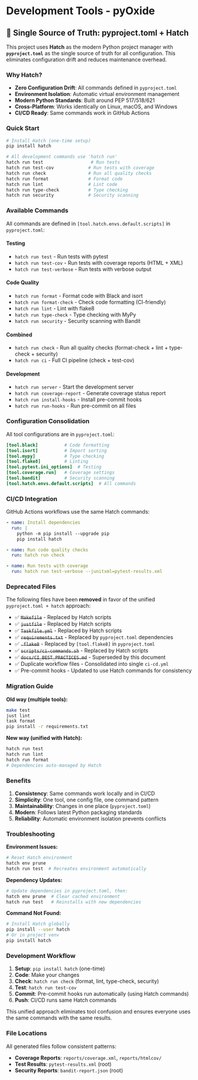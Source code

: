 # Development Tools - pyOxide

## 🎯 Single Source of Truth: pyproject.toml + Hatch

This project uses **Hatch** as the modern Python project manager with **`pyproject.toml`** as the single source of truth for all configuration. This eliminates configuration drift and reduces maintenance overhead.

### Why Hatch?

- **Zero Configuration Drift**: All commands defined in `pyproject.toml`
- **Environment Isolation**: Automatic virtual environment management
- **Modern Python Standards**: Built around PEP 517/518/621
- **Cross-Platform**: Works identically on Linux, macOS, and Windows
- **CI/CD Ready**: Same commands work in GitHub Actions

### Quick Start

```bash
# Install Hatch (one-time setup)
pip install hatch

# All development commands use 'hatch run'
hatch run test                  # Run tests
hatch run test-cov             # Run tests with coverage
hatch run check                # Run all quality checks
hatch run format               # Format code
hatch run lint                 # Lint code
hatch run type-check           # Type checking
hatch run security             # Security scanning
```

### Available Commands

All commands are defined in `[tool.hatch.envs.default.scripts]` in `pyproject.toml`:

#### Testing
- `hatch run test` - Run tests with pytest
- `hatch run test-cov` - Run tests with coverage reports (HTML + XML)
- `hatch run test-verbose` - Run tests with verbose output

#### Code Quality
- `hatch run format` - Format code with Black and isort
- `hatch run format-check` - Check code formatting (CI-friendly)
- `hatch run lint` - Lint with flake8
- `hatch run type-check` - Type checking with MyPy
- `hatch run security` - Security scanning with Bandit

#### Combined
- `hatch run check` - Run all quality checks (format-check + lint + type-check + security)
- `hatch run ci` - Full CI pipeline (check + test-cov)

#### Development
- `hatch run server` - Start the development server
- `hatch run coverage-report` - Generate coverage status report
- `hatch run install-hooks` - Install pre-commit hooks
- `hatch run run-hooks` - Run pre-commit on all files

### Configuration Consolidation

All tool configurations are in `pyproject.toml`:

```toml
[tool.black]          # Code formatting
[tool.isort]          # Import sorting
[tool.mypy]           # Type checking
[tool.flake8]         # Linting
[tool.pytest.ini_options]  # Testing
[tool.coverage.run]   # Coverage settings
[tool.bandit]         # Security scanning
[tool.hatch.envs.default.scripts]  # All commands
```

### CI/CD Integration

GitHub Actions workflows use the same Hatch commands:

```yaml
- name: Install dependencies
  run: |
    python -m pip install --upgrade pip
    pip install hatch

- name: Run code quality checks
  run: hatch run check

- name: Run tests with coverage
  run: hatch run test-verbose --junitxml=pytest-results.xml
```

### Deprecated Files

The following files have been **removed** in favor of the unified `pyproject.toml + hatch` approach:

- ✅ ~~`Makefile`~~ - Replaced by Hatch scripts
- ✅ ~~`justfile`~~ - Replaced by Hatch scripts
- ✅ ~~`Taskfile.yml`~~ - Replaced by Hatch scripts
- ✅ ~~`requirements.txt`~~ - Replaced by `pyproject.toml` dependencies
- ✅ ~~`.flake8`~~ - Replaced by `[tool.flake8]` in `pyproject.toml`
- ✅ ~~`scripts/ci-commands.sh`~~ - Replaced by Hatch scripts
- ✅ ~~`docs/CI_BEST_PRACTICES.md`~~ - Superseded by this document
- ✅ Duplicate workflow files - Consolidated into single `ci-cd.yml`
- ✅ Pre-commit hooks - Updated to use Hatch commands for consistency

### Migration Guide

**Old way (multiple tools):**
```bash
make test
just lint
task format
pip install -r requirements.txt
```

**New way (unified with Hatch):**
```bash
hatch run test
hatch run lint
hatch run format
# Dependencies auto-managed by Hatch
```

### Benefits

1. **Consistency**: Same commands work locally and in CI/CD
2. **Simplicity**: One tool, one config file, one command pattern
3. **Maintainability**: Changes in one place (`pyproject.toml`)
4. **Modern**: Follows latest Python packaging standards
5. **Reliability**: Automatic environment isolation prevents conflicts

### Troubleshooting

**Environment Issues:**
```bash
# Reset Hatch environment
hatch env prune
hatch run test  # Recreates environment automatically
```

**Dependency Updates:**
```bash
# Update dependencies in pyproject.toml, then:
hatch env prune  # Clear cached environment
hatch run test   # Reinstalls with new dependencies
```

**Command Not Found:**
```bash
# Install Hatch globally
pip install --user hatch
# Or in project venv
pip install hatch
```

### Development Workflow

1. **Setup**: `pip install hatch` (one-time)
2. **Code**: Make your changes
3. **Check**: `hatch run check` (format, lint, type-check, security)
4. **Test**: `hatch run test-cov`
5. **Commit**: Pre-commit hooks run automatically (using Hatch commands)
6. **Push**: CI/CD runs same Hatch commands

This unified approach eliminates tool confusion and ensures everyone uses the same commands with the same results.

### File Locations

All generated files follow consistent patterns:

- **Coverage Reports**: `reports/coverage.xml`, `reports/htmlcov/`
- **Test Results**: `pytest-results.xml` (root)
- **Security Reports**: `bandit-report.json` (root)
